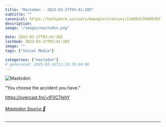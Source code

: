 ```yaml
---
title: "Mastodon - 2023-03-27T03:41:10Z"
subtitle: ""
canonical: https://hachyderm.io/users/mweagle/statuses/110093170808783703
description:
image: "/images/mastodon.png"

date: 2023-03-27T03:41:10Z
lastmod: 2023-03-27T03:41:10Z
image: ""
tags: ["Social Media"]

categories: ["mastodon"]
# generated: 2025-03-16T12:33:30-04:00
---
```

![Mastodon](/images/mastodon.png)

<p>“You choose the accident you have.”</p><p><a href="https://overcast.fm/+tF0C7IehY" target="_blank" rel="nofollow noopener noreferrer" translate="no"><span class="invisible">https://</span><span class="">overcast.fm/+tF0C7IehY</span><span class="invisible"></span></a></p>


###### [Mastodon Source 🐘](https://hachyderm.io/@mweagle/110093170808783703)

___

